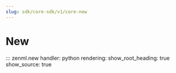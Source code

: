 ```yaml
---
slug: sdk/core-sdk/v1/core-new
---
```


# New

::: zenml.new
    handler: python
    rendering:
      show_root_heading: true
      show_source: true
